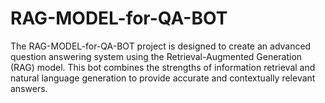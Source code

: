 # RAG-MODEL-for-QA-BOT
The RAG-MODEL-for-QA-BOT project is designed to create an advanced question answering system using the Retrieval-Augmented Generation (RAG) model. This bot combines the strengths of information retrieval and natural language generation to provide accurate and contextually relevant answers.

